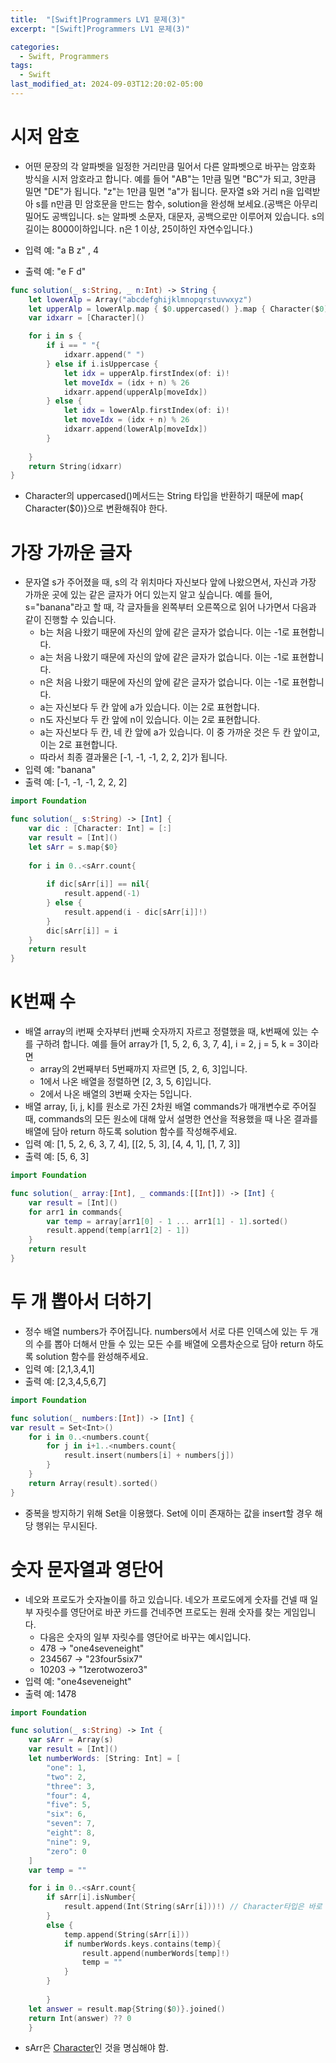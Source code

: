 ```yaml
---
title:  "[Swift]Programmers LV1 문제(3)"
excerpt: "[Swift]Programmers LV1 문제(3)"

categories:
  - Swift, Programmers
tags:
  - Swift
last_modified_at: 2024-09-03T12:20:02-05:00
---
```


# 시저 암호
- 어떤 문장의 각 알파벳을 일정한 거리만큼 밀어서 다른 알파벳으로 바꾸는 암호화 방식을 시저 암호라고 합니다. 예를 들어 "AB"는 1만큼 밀면 "BC"가 되고, 3만큼 밀면 "DE"가 됩니다. "z"는 1만큼 밀면 "a"가 됩니다. 문자열 s와 거리 n을 입력받아 s를 n만큼 민 암호문을 만드는 함수, solution을 완성해 보세요.(공백은 아무리 밀어도 공백입니다. s는 알파벳 소문자, 대문자, 공백으로만 이루어져 있습니다. s의 길이는 8000이하입니다. n은 1 이상, 25이하인 자연수입니다.)

- 입력 예: "a B z" , 4
- 출력 예: "e F d"<br>

```swift
func solution(_ s:String, _ n:Int) -> String {
    let lowerAlp = Array("abcdefghijklmnopqrstuvwxyz")
    let upperAlp = lowerAlp.map { $0.uppercased() }.map { Character($0) }
    var idxarr = [Character]()

    for i in s {
        if i == " "{
            idxarr.append(" ")
        } else if i.isUppercase {
            let idx = upperAlp.firstIndex(of: i)!
            let moveIdx = (idx + n) % 26
            idxarr.append(upperAlp[moveIdx])
        } else {
            let idx = lowerAlp.firstIndex(of: i)!
            let moveIdx = (idx + n) % 26
            idxarr.append(lowerAlp[moveIdx])
        }
            
    }
    return String(idxarr)
}
```
- Character의 uppercased()메서드는 String 타입을 반환하기 때문에 map{ Character($0)}으로 변환해줘야 한다.

# 가장 가까운 글자
- 문자열 s가 주어졌을 때, s의 각 위치마다 자신보다 앞에 나왔으면서, 자신과 가장 가까운 곳에 있는 같은 글자가 어디 있는지 알고 싶습니다. 예를 들어, s="banana"라고 할 때,  각 글자들을 왼쪽부터 오른쪽으로 읽어 나가면서 다음과 같이 진행할 수 있습니다.
    - b는 처음 나왔기 때문에 자신의 앞에 같은 글자가 없습니다. 이는 -1로 표현합니다.
    - a는 처음 나왔기 때문에 자신의 앞에 같은 글자가 없습니다. 이는 -1로 표현합니다.
    - n은 처음 나왔기 때문에 자신의 앞에 같은 글자가 없습니다. 이는 -1로 표현합니다.
    - a는 자신보다 두 칸 앞에 a가 있습니다. 이는 2로 표현합니다.
    - n도 자신보다 두 칸 앞에 n이 있습니다. 이는 2로 표현합니다.
    - a는 자신보다 두 칸, 네 칸 앞에 a가 있습니다. 이 중 가까운 것은 두 칸 앞이고, 이는 2로 표현합니다.
    - 따라서 최종 결과물은 [-1, -1, -1, 2, 2, 2]가 됩니다.
- 입력 예: "banana"
- 출력 예: [-1, -1, -1, 2, 2, 2]

```swift
import Foundation

func solution(_ s:String) -> [Int] {
    var dic : [Character: Int] = [:]
    var result = [Int]()
    let sArr = s.map{$0}
    
    for i in 0..<sArr.count{
        
        if dic[sArr[i]] == nil{
            result.append(-1)
        } else {
            result.append(i - dic[sArr[i]]!)
        }
        dic[sArr[i]] = i
    }
    return result
}
```
# K번째 수
- 배열 array의 i번째 숫자부터 j번째 숫자까지 자르고 정렬했을 때, k번째에 있는 수를 구하려 합니다.
예를 들어 array가 [1, 5, 2, 6, 3, 7, 4], i = 2, j = 5, k = 3이라면<br>
    - array의 2번째부터 5번째까지 자르면 [5, 2, 6, 3]입니다.
    - 1에서 나온 배열을 정렬하면 [2, 3, 5, 6]입니다.
    - 2에서 나온 배열의 3번째 숫자는 5입니다.
- 배열 array, [i, j, k]를 원소로 가진 2차원 배열 commands가 매개변수로 주어질 때, commands의 모든 원소에 대해 앞서 설명한 연산을 적용했을 때 나온 결과를 배열에 담아 return 하도록 solution 함수를 작성해주세요.
- 입력 예: [1, 5, 2, 6, 3, 7, 4], [[2, 5, 3], [4, 4, 1], [1, 7, 3]]
- 출력 예: [5, 6, 3]

```swift
import Foundation

func solution(_ array:[Int], _ commands:[[Int]]) -> [Int] {
    var result = [Int]()
    for arr1 in commands{
        var temp = array[arr1[0] - 1 ... arr1[1] - 1].sorted()
        result.append(temp[arr1[2] - 1])
    }
    return result
}
```

# 두 개 뽑아서 더하기
- 정수 배열 numbers가 주어집니다. numbers에서 서로 다른 인덱스에 있는 두 개의 수를 뽑아 더해서 만들 수 있는 모든 수를 배열에 오름차순으로 담아 return 하도록 solution 함수를 완성해주세요.
- 입력 예: [2,1,3,4,1]
- 출력 예: [2,3,4,5,6,7]

```swift
import Foundation

func solution(_ numbers:[Int]) -> [Int] {
var result = Set<Int>()
    for i in 0..<numbers.count{
        for j in i+1..<numbers.count{
            result.insert(numbers[i] + numbers[j])
        }
    }
    return Array(result).sorted()
}
```
- 중복을 방지하기 위해 Set을 이용했다. Set에 이미 존재하는 값을 insert할 경우 해당 행위는 무시된다.

# 숫자 문자열과 영단어
- 네오와 프로도가 숫자놀이를 하고 있습니다. 네오가 프로도에게 숫자를 건넬 때 일부 자릿수를 영단어로 바꾼 카드를 건네주면 프로도는 원래 숫자를 찾는 게임입니다.
    - 다음은 숫자의 일부 자릿수를 영단어로 바꾸는 예시입니다.
    - 478 → "one4seveneight"
    - 234567 → "23four5six7"
    - 10203 → "1zerotwozero3"
- 입력 예: "one4seveneight"
- 출력 예: 1478

```swift
import Foundation

func solution(_ s:String) -> Int {
    var sArr = Array(s)
    var result = [Int]()
    let numberWords: [String: Int] = [
        "one": 1,
        "two": 2,
        "three": 3,
        "four": 4,
        "five": 5,
        "six": 6,
        "seven": 7,
        "eight": 8,
        "nine": 9,
        "zero": 0
    ]
    var temp = ""

    for i in 0..<sArr.count{
        if sArr[i].isNumber{
            result.append(Int(String(sArr[i]))!) // Character타입은 바로 Int로 변환 불가.
        }
        else {
            temp.append(String(sArr[i]))
            if numberWords.keys.contains(temp){
                result.append(numberWords[temp]!)
                temp = ""
            }
        }
        
        }
    let answer = result.map{String($0)}.joined()
    return Int(answer) ?? 0
    }
```
- sArr은 [Character]()인 것을 명심해야 함.
